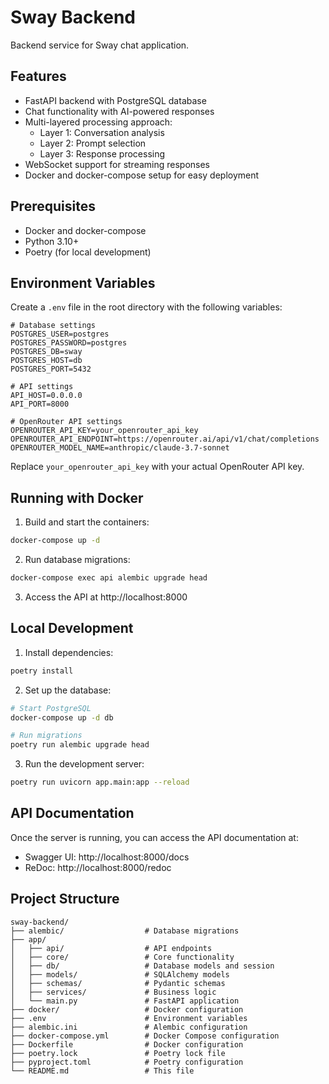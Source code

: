 # Sway Backend

Backend service for Sway chat application.

## Features

- FastAPI backend with PostgreSQL database
- Chat functionality with AI-powered responses
- Multi-layered processing approach:
  - Layer 1: Conversation analysis
  - Layer 2: Prompt selection
  - Layer 3: Response processing
- WebSocket support for streaming responses
- Docker and docker-compose setup for easy deployment

## Prerequisites

- Docker and docker-compose
- Python 3.10+
- Poetry (for local development)

## Environment Variables

Create a `.env` file in the root directory with the following variables:

```
# Database settings
POSTGRES_USER=postgres
POSTGRES_PASSWORD=postgres
POSTGRES_DB=sway
POSTGRES_HOST=db
POSTGRES_PORT=5432

# API settings
API_HOST=0.0.0.0
API_PORT=8000

# OpenRouter API settings
OPENROUTER_API_KEY=your_openrouter_api_key
OPENROUTER_API_ENDPOINT=https://openrouter.ai/api/v1/chat/completions
OPENROUTER_MODEL_NAME=anthropic/claude-3.7-sonnet
```

Replace `your_openrouter_api_key` with your actual OpenRouter API key.

## Running with Docker

1. Build and start the containers:

```bash
docker-compose up -d
```

2. Run database migrations:

```bash
docker-compose exec api alembic upgrade head
```

3. Access the API at http://localhost:8000

## Local Development

1. Install dependencies:

```bash
poetry install
```

2. Set up the database:

```bash
# Start PostgreSQL
docker-compose up -d db

# Run migrations
poetry run alembic upgrade head
```

3. Run the development server:

```bash
poetry run uvicorn app.main:app --reload
```

## API Documentation

Once the server is running, you can access the API documentation at:

- Swagger UI: http://localhost:8000/docs
- ReDoc: http://localhost:8000/redoc

## Project Structure

```
sway-backend/
├── alembic/                  # Database migrations
├── app/
│   ├── api/                  # API endpoints
│   ├── core/                 # Core functionality
│   ├── db/                   # Database models and session
│   ├── models/               # SQLAlchemy models
│   ├── schemas/              # Pydantic schemas
│   ├── services/             # Business logic
│   └── main.py               # FastAPI application
├── docker/                   # Docker configuration
├── .env                      # Environment variables
├── alembic.ini               # Alembic configuration
├── docker-compose.yml        # Docker Compose configuration
├── Dockerfile                # Docker configuration
├── poetry.lock               # Poetry lock file
├── pyproject.toml            # Poetry configuration
└── README.md                 # This file
```

